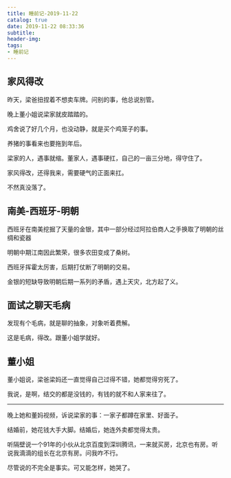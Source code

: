 ```yaml
---
title: 睡前记-2019-11-22
catalog: true
date: 2019-11-22 08:33:36
subtitle:
header-img:
tags:
- 睡前记
---
```


## 家风得改

昨天，梁爸扭捏着不想卖车牌。问别的事，他总说别管。

晚上董小姐说梁家就皮踏踏的。

鸡舍说了好几个月，也没动静，就是买个鸡笼子的事。

养猪的事看来也要拖到年后。

梁家的人，遇事就缩。董家人，遇事硬扛，自己的一亩三分地，得守住了。

家风得改，还得我来，需要硬气的正面来扛。

不然真没落了。

## 南美-西班牙-明朝

西班牙在南美挖掘了天量的金银，其中一部分经过阿拉伯商人之手换取了明朝的丝绸和瓷器

明朝中期江南因此繁荣，很多农田变成了桑树。

西班牙挥霍太厉害，后期打仗断了明朝的交易。

金银的短缺导致明朝后期一系列的矛盾，遇上天灾，北方起了义。

## 面试之聊天毛病

发现有个毛病，就是聊的抽象，对象听着费解。

这是毛病，得改。跟董小姐学就好。

## 董小姐

董小姐说，梁爸梁妈还一直觉得自己过得不错，她都觉得穷死了。

我说，是啊，结交的都是没钱的，有钱的就不和人家来往了。

---

晚上她和董妈视频，诉说梁家的事：一家子都蹲在家里、好面子。

结婚前，她花钱大手大脚。结婚后，她连外卖都觉得太贵。

听隔壁说一个91年的小伙从北京百度到深圳腾讯，一来就买房，北京也有房。听说我滴滴的组长在北京有房。问我咋不行。

尽管说的不完全是事实。可又能怎样，她哭了。





